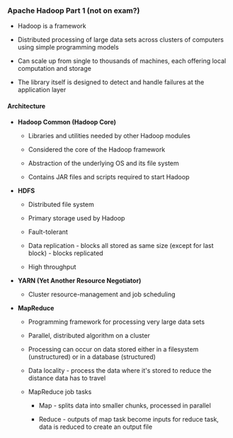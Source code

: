 ### Apache Hadoop Part 1 (not on exam?)

* Hadoop is a framework

* Distributed processing of large data sets across clusters of computers using simple programming models

* Can scale up from single to thousands of machines, each offering local computation and storage

* The library itself is designed to detect and handle failures at the application layer

#### Architecture

* **Hadoop Common (Hadoop Core)**

    * Libraries and utilities needed by other Hadoop modules

    * Considered the core of the Hadoop framework

    * Abstraction of the underlying OS and its file system

    * Contains JAR files and scripts required to start Hadoop

* **HDFS**

    * Distributed file system

    * Primary storage used by Hadoop

    * Fault-tolerant

    * Data replication - blocks all stored as same size (except for last block) - blocks replicated

    * High throughput

* **YARN (Yet Another Resource Negotiator)**

    * Cluster resource-management and job scheduling

* **MapReduce**

    * Programming framework for processing very large data sets

    * Parallel, distributed algorithm on a cluster

    * Processing can occur on data stored either in a filesystem (unstructured) or in a database (structured)

    * Data locality - process the data where it's stored to reduce the distance data has to travel

    * MapReduce job tasks

        * Map - splits data into smaller chunks, processed in parallel

        * Reduce - outputs of map task become inputs for reduce task, data is reduced to create an output file

